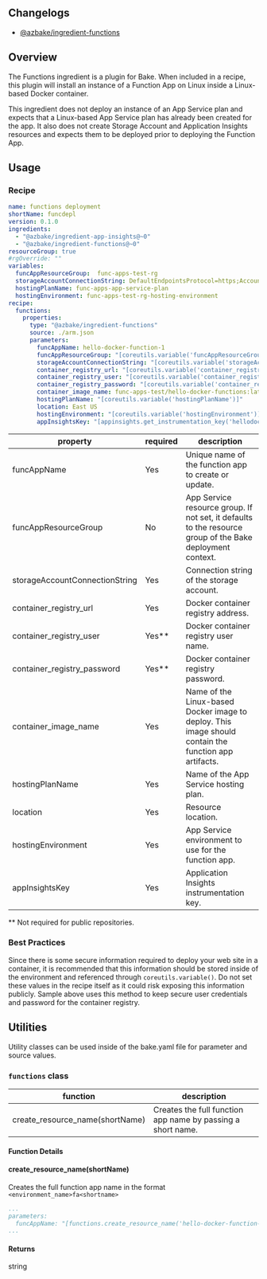 ## Changelogs
* [@azbake/ingredient-functions](./CHANGELOG.md)

## Overview

The Functions ingredient is a plugin for Bake.  When included in a recipe, this plugin will install an instance of a Function App on Linux inside a Linux-based Docker container. 

This ingredient does not deploy an instance of an App Service plan and expects that a Linux-based App Service plan has already been created for the app. It also does not create Storage Account and Application Insights resources and expects them to be deployed prior to deploying the Function App.

## Usage

### Recipe
```yaml
name: functions deployment
shortName: funcdepl
version: 0.1.0
ingredients:
  - "@azbake/ingredient-app-insights@~0"
  - "@azbake/ingredient-functions@~0"
resourceGroup: true
#rgOverride: "" 
variables:
  funcAppResourceGroup:  func-apps-test-rg
  storageAccountConnectionString: DefaultEndpointsProtocol=https;AccountName=funcappsstorageaccount;AccountKey=***;EndpointSuffix=core.windows.net
  hostingPlanName: func-apps-app-service-plan
  hostingEnvironment: func-apps-test-rg-hosting-environment
recipe:
  functions:
    properties:
      type: "@azbake/ingredient-functions"
      source: ./arm.json
      parameters:
        funcAppName: hello-docker-function-1
        funcAppResourceGroup: "[coreutils.variable('funcAppResourceGroup')]"
        storageAccountConnectionString: "[coreutils.variable('storageAccountConnectionString')]"
        container_registry_url: "[coreutils.variable('container_registry_url')]"
        container_registry_user: "[coreutils.variable('container_registry_user')]"
        container_registry_password: "[coreutils.variable('container_registry_password')]"
        container_image_name: func-apps-test/hello-docker-functions:latest
        hostingPlanName: "[coreutils.variable('hostingPlanName')]"
        location: East US
        hostingEnvironment: "[coreutils.variable('hostingEnvironment')]"
        appInsightsKey: "[appinsights.get_instrumentation_key('hellodockerfunctions','appinsights')]"
```


|property|required|description|
|---------|--------|-----------|
| funcAppName | Yes | Unique name of the function app to create or update. |
| funcAppResourceGroup | No | App Service resource group. If not set, it defaults to the resource group of the Bake deployment context. |
| storageAccountConnectionString | Yes | Connection string of the storage account. |
| container_registry_url | Yes | Docker container registry address. |
| container_registry_user | Yes** | Docker container registry user name. |
| container_registry_password | Yes** | Docker container registry password. |
| container_image_name | Yes | Name of the Linux-based Docker image to deploy. This image should contain the function app artifacts. |
| hostingPlanName | Yes | Name of the App Service hosting plan. |
| location | Yes | Resource location. |
| hostingEnvironment | Yes | App Service environment to use for the function app. |
| appInsightsKey | Yes | Application Insights instrumentation key. |

** Not required for public repositories.



### Best Practices
Since there is some secure information required to deploy your web site in a container, it is recommended that this information should be stored inside of the environment and referenced through ``coreutils.variable()``.  Do not set these values in the recipe itself as it could risk exposing this information publicly. Sample above uses this method to keep secure user credentials and password for the container registry.


## Utilities

Utility classes can be used inside of the bake.yaml file for parameter and source values.

### ``functions`` class

|function|description|
|--------|-----------|
|create_resource_name(shortName)|Creates the full function app name by passing a short name.|

#### Function Details

#### create_resource_name(shortName)
Creates the full function app name in the format ``<environment_name>fa<shortname>``

```yaml
...
parameters:
  funcAppName: "[functions.create_resource_name('hello-docker-function-1')]"
...
```
#### Returns
string

